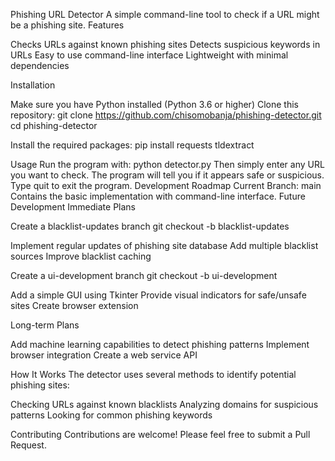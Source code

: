 Phishing URL Detector
A simple command-line tool to check if a URL might be a phishing site.
Features

Checks URLs against known phishing sites
Detects suspicious keywords in URLs
Easy to use command-line interface
Lightweight with minimal dependencies

Installation

Make sure you have Python installed (Python 3.6 or higher)
Clone this repository:
git clone https://github.com/chisomobanja/phishing-detector.git
cd phishing-detector

Install the required packages:
pip install requests tldextract


Usage
Run the program with:
python detector.py
Then simply enter any URL you want to check. The program will tell you if it appears safe or suspicious.
Type quit to exit the program.
Development Roadmap
Current Branch: main
Contains the basic implementation with command-line interface.
Future Development
Immediate Plans

Create a blacklist-updates branch
git checkout -b blacklist-updates

Implement regular updates of phishing site database
Add multiple blacklist sources
Improve blacklist caching


Create a ui-development branch
git checkout -b ui-development

Add a simple GUI using Tkinter
Provide visual indicators for safe/unsafe sites
Create browser extension



Long-term Plans

Add machine learning capabilities to detect phishing patterns
Implement browser integration
Create a web service API

How It Works
The detector uses several methods to identify potential phishing sites:

Checking URLs against known blacklists
Analyzing domains for suspicious patterns
Looking for common phishing keywords

Contributing
Contributions are welcome! Please feel free to submit a Pull Request.
